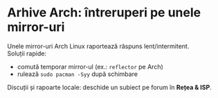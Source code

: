 # Arhive Arch: întreruperi pe unele mirror-uri

Unele mirror-uri Arch Linux raportează răspuns lent/intermitent.  
Soluții rapide:
- comută temporar mirror-ul (ex.: `reflector` pe Arch)
- rulează `sudo pacman -Syy` după schimbare

Discuții și rapoarte locale: deschide un subiect pe forum în **Rețea & ISP**.
